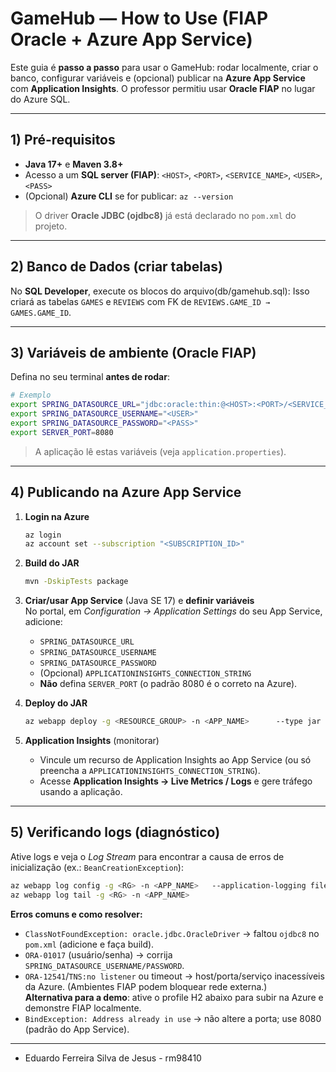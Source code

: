# GameHub — How to Use (FIAP Oracle + Azure App Service)

Este guia é **passo a passo** para usar o GameHub: rodar localmente, criar o banco, configurar variáveis e (opcional) publicar na **Azure App Service** com **Application Insights**. O professor permitiu usar **Oracle FIAP** no lugar do Azure SQL.

---

## 1) Pré‑requisitos
- **Java 17+** e **Maven 3.8+**
- Acesso a um **SQL server (FIAP)**: `<HOST>`, `<PORT>`, `<SERVICE_NAME>`, `<USER>`, `<PASS>`
- (Opcional) **Azure CLI** se for publicar: `az --version`

> O driver **Oracle JDBC (ojdbc8)** já está declarado no `pom.xml` do projeto.

---

## 2) Banco de Dados (criar tabelas)
No **SQL Developer**, execute os blocos do arquivo(db/gamehub.sql):
Isso criará as tabelas `GAMES` e `REVIEWS` com FK de `REVIEWS.GAME_ID → GAMES.GAME_ID`.

---

## 3) Variáveis de ambiente (Oracle FIAP)
Defina no seu terminal **antes de rodar**:

```bash
# Exemplo
export SPRING_DATASOURCE_URL="jdbc:oracle:thin:@<HOST>:<PORT>/<SERVICE_NAME>"
export SPRING_DATASOURCE_USERNAME="<USER>"
export SPRING_DATASOURCE_PASSWORD="<PASS>"
export SERVER_PORT=8080
```

> A aplicação lê estas variáveis (veja `application.properties`).

---


## 4) Publicando na **Azure App Service** 

1. **Login na Azure**  
   ```bash
   az login
   az account set --subscription "<SUBSCRIPTION_ID>"
   ```

2. **Build do JAR**  
   ```bash
   mvn -DskipTests package
   ```

3. **Criar/usar App Service** (Java SE 17) e **definir variáveis**  
   No portal, em *Configuration → Application Settings* do seu App Service, adicione:
   - `SPRING_DATASOURCE_URL`
   - `SPRING_DATASOURCE_USERNAME`
   - `SPRING_DATASOURCE_PASSWORD`
   - (Opcional) `APPLICATIONINSIGHTS_CONNECTION_STRING`
   - **Não** defina `SERVER_PORT` (o padrão 8080 é o correto na Azure).

4. **Deploy do JAR**  
   ```bash
   az webapp deploy -g <RESOURCE_GROUP> -n <APP_NAME>      --type jar --path target/<seu-jar>.jar
   ```

5. **Application Insights** (monitorar)  
   - Vincule um recurso de Application Insights ao App Service (ou só preencha a `APPLICATIONINSIGHTS_CONNECTION_STRING`).  
   - Acesse **Application Insights → Live Metrics / Logs** e gere tráfego usando a aplicação.

---

## 5) Verificando logs (diagnóstico)
Ative logs e veja o *Log Stream* para encontrar a causa de erros de inicialização (ex.: `BeanCreationException`):

```bash
az webapp log config -g <RG> -n <APP_NAME>   --application-logging filesystem --web-server-logging filesystem --level Information
az webapp log tail -g <RG> -n <APP_NAME>
```

**Erros comuns e como resolver:**
- `ClassNotFoundException: oracle.jdbc.OracleDriver` → faltou `ojdbc8` no `pom.xml` (adicione e faça build).
- `ORA-01017` (usuário/senha) → corrija `SPRING_DATASOURCE_USERNAME/PASSWORD`.
- `ORA-12541`/`TNS:no listener` ou timeout → host/porta/serviço inacessíveis da Azure. (Ambientes FIAP podem bloquear rede externa.)  
  **Alternativa para a demo**: ative o profile H2 abaixo para subir na Azure e demonstre FIAP localmente.
- `BindException: Address already in use` → não altere a porta; use 8080 (padrão do App Service).

---

- Eduardo Ferreira Silva de Jesus - rm98410

